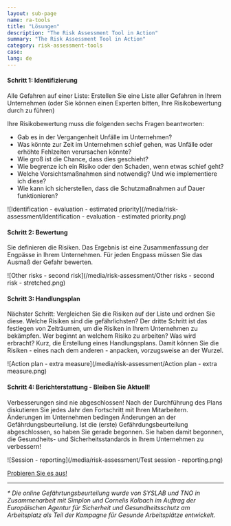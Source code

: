 ```yaml
---
layout: sub-page
name: ra-tools
title: "Lösungen"
description: "The Risk Assessment Tool in Action"
summary: "The Risk Assessment Tool in Action"
category: risk-assessment-tools
case: 
lang: de
---
```



#### Schritt 1: Identifizierung

Alle Gefahren auf einer Liste: Erstellen Sie eine Liste aller Gefahren in Ihrem Unternehmen (oder Sie können einen Experten bitten, Ihre Risikobewertung durch zu führen)

Ihre Risikobewertung muss die folgenden sechs Fragen beantworten:

- Gab es in der Vergangenheit Unfälle im Unternehmen?
- Was könnte zur Zeit im Unternehmen schief gehen, was Unfälle oder erhöhte Fehlzeiten verursachen könnte?
- Wie groß ist die Chance, dass dies geschieht?
- Wie begrenze ich ein Risiko oder den Schaden, wenn etwas schief geht?
- Welche Vorsichtsmaßnahmen sind notwendig? Und wie implementiere ich diese?
- Wie kann ich sicherstellen, dass die Schutzmaßnahmen auf Dauer funktionieren?

![Identification - evaluation - estimated priority](/media/risk-assessment/Identification - evaluation - estimated priority.png)


#### Schritt 2: Bewertung

Sie definieren die Risiken. Das Ergebnis ist eine Zusammenfassung der Engpässe in Ihrem Unternehmen. Für jeden Engpass müssen Sie das Ausmaß der Gefahr bewerten.

![Other risks - second risk](/media/risk-assessment/Other risks - second risk - stretched.png)


#### Schritt 3: Handlungsplan

Nächster Schritt: Vergleichen Sie die Risiken auf der Liste und ordnen Sie diese. Welche Risiken sind die gefährlichsten? Der dritte Schritt ist das festlegen von Zeiträumen, um die Risiken in Ihrem Unternehmen zu bekämpfen. Wer beginnt an welchem Risiko zu arbeiten? Was wird erbracht? Kurz, die Erstellung eines Handlungsplans. Damit können Sie die Risiken - eines nach dem anderen - anpacken, vorzugsweise an der Wurzel.

![Action plan - extra measure](/media/risk-assessment/Action plan - extra measure.png)

#### Schritt 4: Berichterstattung - Bleiben Sie Aktuell! 

Verbesserungen sind nie abgeschlossen! Nach der Durchführung des Plans diskutieren Sie jedes Jahr den Fortschritt mit Ihren Mitarbeitern. Änderungen im Unternehmen bedingen Änderungen an der Gefährdungsbeurteilung. Ist die (erste) Gefährdungsbeurteilung abgeschlossen, so haben Sie gerade  begonnen. Sie haben damit begonnen, die Gesundheits- und Sicherheitsstandards in Ihrem Unternehmen zu verbessern!

![Session - reporting](/media/risk-assessment/Test session - reporting.png)


<a href="#ra-demo-buchen" class="pat-scroll icon-right-open pat-button">Probieren Sie es aus!</a>


----------

_* Die online Gefährtungsbeurteilung wurde von SYSLAB und TNO in Zusammenarbeit mit Simplon und Cornelis Kolbach im Auftrag der Europäischen Agentur für Sicherheit und Gesundheitsschutz am Arbeitsplatz als Teil der Kampagne für Gesunde Arbeitsplätze entwickelt._

